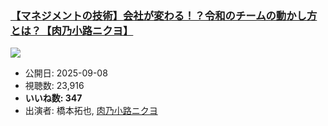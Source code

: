 ### [【マネジメントの技術】会社が変わる！？令和のチームの動かし方とは？【肉乃小路ニクヨ】](https://www.youtube.com/watch?v=sS6u6TuVnu0)
[![](https://img.youtube.com/vi/sS6u6TuVnu0/sddefault.jpg)](https://www.youtube.com/watch?v=sS6u6TuVnu0)
-   公開日: 2025-09-08
-   視聴数: 23,916
-   **いいね数: 347**
-   出演者: 橋本拓也, [肉乃小路ニクヨ](/rehacq_fan/people/肉乃小路ニクヨ "wikilink")
